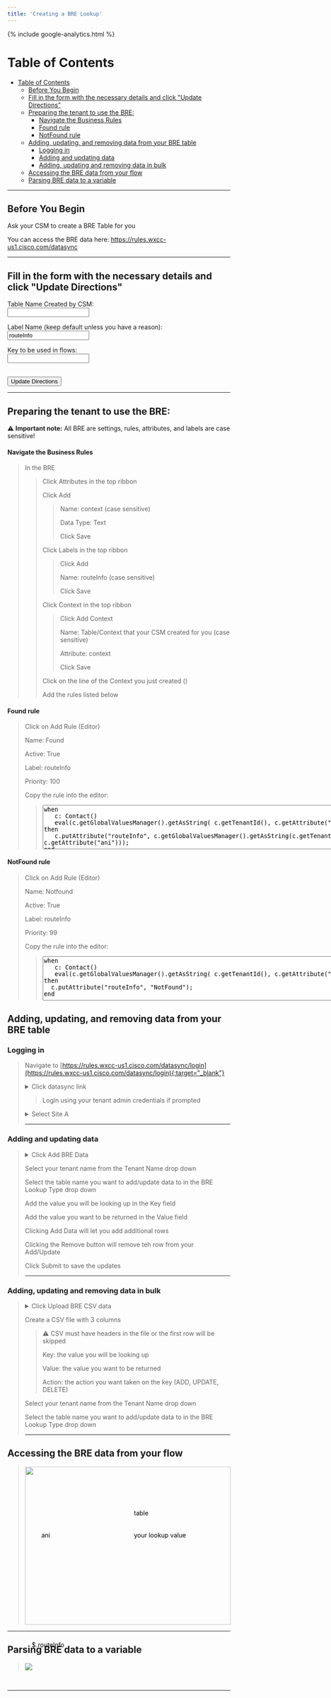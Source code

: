 ```yaml
---
title: 'Creating a BRE Lookup'
--- 
```

{% include google-analytics.html %}

# Table of Contents

- [Table of Contents](#table-of-contents)
  - [Before You Begin](#before-you-begin)
  - [Fill in the form with the necessary details and click "Update Directions"](#fill-in-the-form-with-the-necessary-details-and-click-update-directions)
  - [Preparing the tenant to use the BRE:](#preparing-the-tenant-to-use-the-bre)
      - [Navigate the Business Rules](#navigate-the-business-rules)
      - [Found rule](#found-rule)
      - [NotFound rule](#notfound-rule)
  - [Adding, updating, and removing data from your BRE table](#adding-updating-and-removing-data-from-your-bre-table)
    - [Logging in](#logging-in)
    - [Adding and updating data](#adding-and-updating-data)
    - [Adding, updating and removing data in bulk](#adding-updating-and-removing-data-in-bulk)
  - [Accessing the BRE data from your flow](#accessing-the-bre-data-from-your-flow)
  - [Parsing BRE data to a variable](#parsing-bre-data-to-a-variable)

---

## Before You Begin
Ask your CSM to create a BRE Table for you

You can access the BRE data here: https://rules.wxcc-us1.cisco.com/datasync

---

## Fill in the form with the necessary details and click "Update Directions" 
<form>
  
  <label for="context">Table Name Created by CSM:</label><br>
  <input type="text" id="context" name="context"><br>
  
  <label for="label">Label Name (keep default unless you have a reason):</label><br>
  <input type="text" id="label" name="label" value="routeInfo"><br>
  
  <label for="key">Key to be used in flows:</label><br>
  <input type="text" id="key" name="key"><br>
<br>

  <button onclick="update()">Update Directions</button>
</form>

---

## Preparing the tenant to use the BRE:

 ⚠️ **Important note:** All BRE are settings, rules, attributes, and labels are case sensitive!

#### Navigate the Business Rules 
> In the BRE
>
>
>> Click Attributes in the top ribbon 
>>
>> Click Add  
>> 
>>> Name: context (case sensitive) 
>>>
>>> Data Type: Text
>>>
>>> Click Save
>>
>> Click Labels in the top ribbon
>>
>>> Click Add 
>>>
>>> Name: <w class="label_out">routeInfo</w> (case sensitive)
>>>
>>> Click Save
>>
>> Click Context in the top ribbon
>>
>>> Click Add Context 
>>>
>>> Name: <w class = "context_out">Table/Context that your CSM created for you</w> (case sensitive) 
>>> 
>>> Attribute: context 
>>>
>>> Click Save
>>
>> Click on the line of the Context you just created (<w class = "context_out"></w>)
>>
>>
>> Add the rules listed below


#### Found rule

> Click on Add Rule (Editor)
> 
> Name: <w class="context_out"></w>Found
> 
> Active: True
> 
> Label: <w class = "label_out">routeInfo</w>
>
> Priority: 100
>
> Copy the rule into the editor:
>
>> <textarea id="foundruleDisplay" style="width: 1100px; height: 100px;" readonly>when
>>    c: Contact()
>>    eval(c.getGlobalValuesManager().getAsString( c.getTenantId(), c.getAttribute("context") + "." + c.getAttribute("ani")) != null)
>> then
>>    c.putAttribute("routeInfo", c.getGlobalValuesManager().getAsString(c.getTenantId(), c.getAttribute("context") + "." + c.getAttribute("ani")));
>> end </textarea><br>


<ww id="foundRule" style="display: none" >when<br>
    c: Contact()<br>
    eval(c.getGlobalValuesManager().getAsString( c.getTenantId(), c.getAttribute("context") + "." + c.getAttribute("<w class = "key_out">ani</w>")) != null)<br>
then<br>
    c.putAttribute("<w class = "label_out">routeInfo</w>", c.getGlobalValuesManager().getAsString(c.getTenantId(), c.getAttribute("context") + "." + c.getAttribute("<w class = "key_out">ani</w>")));<br>
end<br> </ww>

#### NotFound rule

> Click on Add Rule (Editor)
> 
> Name: <w class="context_out"></w>Notfound
> 
> Active: True
> 
> Label: <w class = "label_out">routeInfo</w>
>
> Priority: 99
>
> Copy the rule into the editor:
>
>
>> <textarea id="notfoundruleDisplay" style="width: 1100px; height: 100px;" readonly>when
>>    c: Contact()
>>    eval(c.getGlobalValuesManager().getAsString( c.getTenantId(), c.getAttribute("context") + "." + c.getAttribute("ani")) == null)
>> then
>>   c.putAttribute("routeInfo", "NotFound");
>> end </textarea><br>

<ww id="notfoundRule" style="display: none" >
when<br>
    c: Contact()<br>
    eval(c.getGlobalValuesManager().getAsString( c.getTenantId(), c.getAttribute("context") + "." + c.getAttribute("<w class = "key_out">ani</w>")) == null)<br>
 then<br>
   c.putAttribute("<w class = "label_out">routeInfo</w>", "NotFound");<br>
 end<br>
</ww>

## Adding, updating, and removing data from your BRE table
### Logging in
> Navigate to [https://rules.wxcc-us1.cisco.com/datasync/login](https://rules.wxcc-us1.cisco.com/datasync/login){:target="_blank"}
>
> <details> <summary>Click datasync link</summary>
> <img style="position: relative" src="BRE_Login.jpg"/>
>
> </details>
>
>
>> Login using your tenant admin credentials if prompted
>
> <details> <summary>Select Site A</summary>
> <img style="position: relative" src="BRE_Site.jpg"/>
>
> </details>
>
> ---

### Adding and updating data
>
> <details> <summary>Click Add BRE Data</summary>
> <img style="position: relative" src="BRE_AddData.jpg"/>
>
> </details>
>
> Select your tenant name from the Tenant Name drop down
>
> Select the table name you want to add/update data to in the BRE Lookup Type drop down
>
> Add the value you will be looking up in the Key field
>
> Add the value you want to be returned in the Value field
>
> Clicking Add Data will let you add additional rows
>
> Clicking the Remove button will remove teh row from your Add/Update
>
> Click Submit to save the updates
>
> ---


### Adding, updating and removing data in bulk
>
> <details> <summary>Click Upload BRE CSV data</summary>
> <img style="position: relative" src="BRE_AddDataBulk.jpg"/>
>
> </details>
>
>
> Create a CSV file with 3 columns
>
> > ⚠️ CSV must have headers in the file or the first row will be skipped 
> >
> > Key: the value you will be looking up
> >
> > Value: the value you want to be returned
> >
> > Action: the action you want taken on the key (ADD, UPDATE, DELETE)
>
>
> Select your tenant name from the Tenant Name drop down
>
> Select the table name you want to add/update data to in the BRE Lookup Type drop down
>
> ---




## Accessing the BRE data from your flow
> <div style="width: 465px; height: 357px;position:relative">
> <img style="position: relative; width: 465px; height: 357px;" src="BRE_Params.jpg"/>
> <w style="position: absolute; top: 27%; left:53%; color: rgb(0,0,0);" class = "context_out">table</w>
> <w style="position: absolute; top: 41%; left: 8%; color: rgb(0,0,0)" class = "key_out">ani</w>
> <w style="position: absolute; top: 41%; left: 53%; color: rgb(0,0,0)">your lookup value</w>
> </div>

---


## Parsing BRE data to a variable
> <img style="position: relative" src="BRE_Parse.jpg"/>
<w style="position: relative; top: -80px; left:55px; color: rgb(0,0,0)">$.</w>
<w style="position: relative; top: -80px; left:52px; color: rgb(0,0,0)" class = label_out>routeInfo</w>

---

<script>
    function update(){them = Array.from(document.querySelectorAll("input")).reduce((acc, input) => ({...acc, [input.id + "_out"] : input.value}),{});
	Object.entries(them).forEach((entry) => {
    Array.from(document.getElementsByClassName(entry[0])).forEach((element,index) => 
    {
      console.log(document.getElementsByClassName(entry[0])[index].innerHTML); 
      document.getElementsByClassName(entry[0])[index].innerHTML = entry[1];
    })});
  document.getElementById("foundruleDisplay").value = document.getElementById("foundRule").innerText;
  document.getElementById("notfoundruleDisplay").value = document.getElementById("notfoundRule").innerText;
  event.preventDefault()}
</script> 